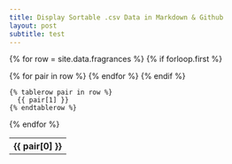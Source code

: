 ```yaml
---
title: Display Sortable .csv Data in Markdown & Github
layout: post
subtitle: test
---
```


<table>

{% for row = site.data.fragrances %}
    {% if forloop.first %}
    <tr>
      {% for pair in row %}
        <th>{{ pair[0] }}</th>
      {% endfor %}
    </tr>
    {% endif %}

    {% tablerow pair in row %}
      {{ pair[1] }}
    {% endtablerow %}
  {% endfor %}

</table>